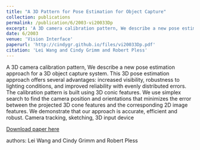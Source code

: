 ```yaml
---
title: "A 3D Pattern for Pose Estimation for Object Capture"
collection: publications
permalink: /publication/6/2003-vi20033Dp
excerpt: 'A 3D camera calibration pattern, We describe a new pose estimation approach for a 3D object capture system. This 3D pose estimation approach offers several advantages: increased visibility,  robustness to lighting conditions,  and improved reliability with evenly distributed errors. The calibration pattern is built using 3D conic features. We use simplex search to find the camera position and orientations that minimizes the error between the projected 3D cone features and the corresponding 2D image features. We demonstrate that our approach is accurate,  efficient and robust.  Camera tracking,  sketching,  3D input device, '
date: 6/2003
venue: 'Vision Interface'
paperurl: 'http://cindygr.github.io/files/vi20033Dp.pdf'
citation: 'Lei Wang and Cindy Grimm and Robert Pless'
---
```

A 3D camera calibration pattern, We describe a new pose estimation approach for a 3D object capture system. This 3D pose estimation approach offers several advantages: increased visibility,  robustness to lighting conditions,  and improved reliability with evenly distributed errors. The calibration pattern is built using 3D conic features. We use simplex search to find the camera position and orientations that minimizes the error between the projected 3D cone features and the corresponding 2D image features. We demonstrate that our approach is accurate,  efficient and robust.  Camera tracking,  sketching,  3D input device

[Download paper here](http://cindygr.github.io/files/vi20033Dp.pdf)

authors: Lei Wang and Cindy Grimm and Robert Pless